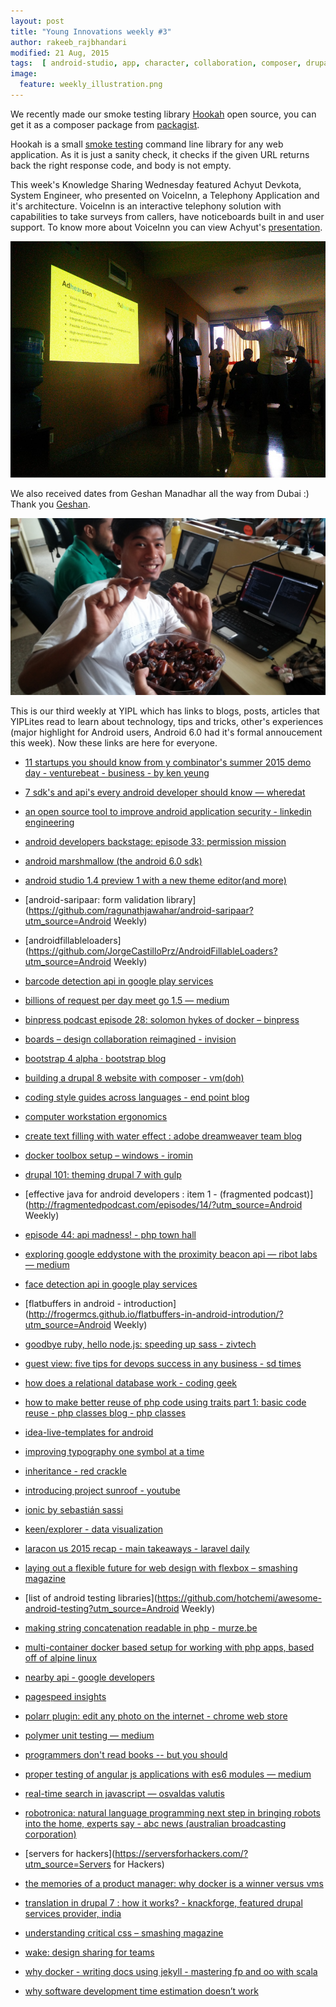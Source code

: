 ```yaml
---
layout: post
title: "Young Innovations weekly #3"
author: rakeeb_rajbhandari
modified: 21 Aug, 2015
tags:  [ android-studio, app, character, collaboration, composer, drupal7, google developer, laravel, mysql, photo edit, photo editor, picture edit, podcast, ruby, symbol, tech, testing, traits, android, android-libraries, angular, animation, api, bootstrap, chromeextension, code reuse, css, data, database, datavisualization, design share, devops, docker, drupal, drupal8, flexbox, go, google, google-play-services, gulp, inheritance, ionic, ios, javascript, jekyll, js, laraconrecap, mobile, mobile-tech, nodejs, php, podcast, productmgmt, programming, robot, sass, security, server, solar, startups, string concatenation, svg, symbolguide, testing, testwebspeed, tools, translation, wake, workstation-ergonomics]
image:
  feature: weekly_illustration.png
---
```


We recently made our smoke testing library [Hookah](http://bit.ly/1EBJyYL) open source, you can get it as a composer package from [packagist](http://bit.ly/1LiDppx).

Hookah is a small [smoke testing](http://bit.ly/1huFGnR) command line library for any web application. As it is just a sanity check, it checks if the given URL returns back the right response code, and body is not empty.

This week's Knowledge Sharing Wednesday featured Achyut Devkota, System Engineer, who presented on VoiceInn, a Telephony Application and it's architecture. VoiceInn is an interactive telephony solution with capabilities to take surveys from callers, have noticeboards built in and user support. To know more about VoiceInn you can view Achyut's [presentation](https://speakerdeck.com/achyutdev/telephony-application-voiceinn-and-its-architecture).

<!--more-->

![Presentation on VoiceInn by Achyut](/images/weekly03/Achyut_VoiceInn_KSW.jpg)

We also received dates from Geshan Manadhar all the way from Dubai :) Thank you [Geshan](http://geshan.com.np).

![Double dating ;)](/images/weekly03/Chocolates.jpg)

This is our third weekly at YIPL which has links to blogs, posts, articles that YIPLites read to learn about technology, tips and tricks, other's experiences (major highlight for Android users, Android 6.0 had it's formal annoucement this week). Now these links are here for everyone.  

* [11 startups you should know from y combinator's summer 2015 demo day - venturebeat - business - by ken yeung](http://venturebeat.com/2015/08/19/11-startups-you-should-know-from-y-combinators-summer-2015-demo-day/)

* [7 sdk's and api's every android developer should know — wheredat](http://wheredatapp.com/blog/2015/8/17/sdks-and-apis-every-android-developer-should-know)

* [an open source tool to improve android application security - linkedin engineering](http://engineering.linkedin.com/security/open-source-tool-improve-android-application-security)

* [android developers backstage: episode 33: permission mission](http://androidbackstage.blogspot.com/2015/08/episode-33-permission-mission.html)

* [android marshmallow (the android 6.0 sdk)](http://android-developers.blogspot.com/2015/08/m-developer-preview-3-final-sdk.html)

* [android studio 1.4 preview 1 with a new theme editor(and more)](http://tools.android.com/recent/androidstudio14preview1incanarychannel)

* [android-saripaar: form validation library](https://github.com/ragunathjawahar/android-saripaar?utm_source=Android Weekly)

* [androidfillableloaders](https://github.com/JorgeCastilloPrz/AndroidFillableLoaders?utm_source=Android Weekly)

* [barcode detection api in google play services](http://android-developers.blogspot.com/2015/08/barcode-detection-in-google-play.html)

* [billions of request per day meet go 1.5 — medium](https://medium.com/@robin.verlangen/billions-of-request-per-day-meet-go-1-5-362bfefa0911)

* [binpress podcast episode 28: solomon hykes of docker – binpress](http://www.binpress.com/blog/2015/02/17/podcast-28-solomon-hykes-docker/)

* [boards – design collaboration reimagined - invision](http://www.invisionapp.com/new-features/39/boards-design-collaboration-reimagined)

* [bootstrap 4 alpha · bootstrap blog](http://blog.getbootstrap.com/2015/08/19/bootstrap-4-alpha/)

* [building a drupal 8 website with composer - vm(doh)](http://www.vmdoh.com/blog/building-drupal-8-website-composer)

* [coding style guides across languages - end point blog](http://blog.endpoint.com/2015/08/coding-style-guides-across-languages.html)

* [computer workstation ergonomics](http://blog.codinghorror.com/computer-workstation-ergonomics/)

* [create text filling with water effect : adobe dreamweaver team blog](https://blogs.adobe.com/dreamweaver/2015/08/create-a-text-filling-with-water-effect.html)

* [docker toolbox setup – windows - iromin](http://rominirani.com/2015/08/15/docker-toolbox-setup-windows/?mkt_tok=3RkMMJWWfF9wsRonuqTMZKXonjHpfsX57uUsUaa3lMI/0ER3fOvrPUfGjI4ATsVhI+SLDwEYGJlv6SgFQ7LMMaZq1rgMXBk=)

* [drupal 101: theming drupal 7 with gulp](http://www.chenhuijing.com/blog/drupal-101-theming-with-gulp/)

* [effective java for android developers : item 1 - (fragmented podcast)](http://fragmentedpodcast.com/episodes/14/?utm_source=Android Weekly)

* [episode 44: api madness! - php town hall](http://phptownhall.com/blog/2015/07/22/episode-44-api-madness/)

* [exploring google eddystone with the proximity beacon api — ribot labs — medium](https://medium.com/ribot-labs/exploring-google-eddystone-with-the-proximity-beacon-api-bc9256c97e05?mc_cid=5e6ec8b400)

* [face detection api in google play services](http://android-developers.blogspot.com/2015/08/face-detection-in-google-play-services.html)

* [flatbuffers in android - introduction](http://frogermcs.github.io/flatbuffers-in-android-introdution/?utm_source=Android Weekly)

* [goodbye ruby, hello node.js: speeding up sass - zivtech](https://www.zivtech.com/blog/goodbye-ruby-hello-nodejs-speeding-sass)

* [guest view: five tips for devops success in any business - sd times](http://sdtimes.com/guest-view-five-tips-for-devops-success-in-any-business/)

* [how does a relational database work - coding geek](http://coding-geek.com/how-databases-work/)

* [how to make better reuse of php code using traits part 1: basic code reuse - php classes blog - php classes](http://www.phpclasses.org/blog/post/305-How-to-Make-Better-Reuse-of-PHP-Code-using-Traits-Part-1-Basic-Code-Reuse.html)

* [idea-live-templates for android](https://github.com/keyboardsurfer/idea-live-templates)

* [improving typography one symbol at a time](http://www.symbol.guide/)

* [inheritance - red crackle](http://redcrackle.com//blog/drupal-8/php-inheritance)

* [introducing project sunroof - youtube](https://www.youtube.com/watch?v=_BXf_h8tEes)

* [ionic by sebastián sassi](http://slides.com/sebastiansassi/ionic)

* [keen/explorer - data visualization](https://github.com/keen/explorer)

* [laracon us 2015 recap - main takeaways - laravel daily](http://laraveldaily.com/laracon-us-2015-recap-main-takeaways/)

* [laying out a flexible future for web design with flexbox – smashing magazine](http://www.smashingmagazine.com/2015/08/flexible-future-for-web-design-with-flexbox/)

* [list of android testing libraries](https://github.com/hotchemi/awesome-android-testing?utm_source=Android Weekly)

* [making string concatenation readable in php - murze.be](https://murze.be/2015/08/making-string-concatenation-readable-in-php/)

* [multi-container docker based setup for working with php apps, based off of alpine linux](https://github.com/dydx/alpine-nginx-php-mariadb)

* [nearby api -  google developers](https://developers.google.com/nearby/?hl=en)

* [pagespeed insights](https://developers.google.com/speed/pagespeed/insights/)

* [polarr plugin: edit any photo on the internet - chrome web store](https://chrome.google.com/webstore/detail/polarr-plugin-edit-any-ph/fhggacdeldojnpbgknpipalghlkbcimk)

* [polymer unit testing — medium](https://medium.com/@granze/polymer-unit-testing-d6a69910dc31)

* [programmers don't read books -- but you should](http://blog.codinghorror.com/programmers-dont-read-books-but-you-should/)

* [proper testing of angular js applications with es6 modules — medium](https://medium.com/@tomastrajan/proper-testing-of-angular-js-applications-with-es6-modules-8cf31113873f)

* [real-time search in javascript — osvaldas valutis](http://osvaldas.info/real-time-search-in-javascript)

* [robotronica: natural language programming next step in bringing robots into the home, experts say - abc news (australian broadcasting corporation)](http://www.abc.net.au/news/2015-08-18/robotronica-natural-language-programming-next-step-home-robots/6686974?site=science/news)

* [servers for hackers](https://serversforhackers.com/?utm_source=Servers for Hackers)

* [the memories of a product manager: why docker is a winner versus vms](http://my-inner-voice.blogspot.ae/2015/08/why-docker-is-winner-versus-vms.html?mkt_tok=3RkMMJWWfF9wsRonuqTMZKXonjHpfsX57uUsUaa3lMI/0ER3fOvrPUfGjI4ATsVhI+SLDwEYGJlv6SgFQ7LMMaZq1rgMXBk=)

* [translation in drupal 7 : how it works? - knackforge, featured drupal services provider, india](http://knackforge.com/blog/sasikumar/translation-drupal-7-how-it-works)

* [understanding critical css – smashing magazine](http://www.smashingmagazine.com/2015/08/understanding-critical-css/)

* [wake: design sharing for teams](https://wake.io/)

* [why docker - writing docs using jekyll - mastering fp and oo with scala](http://blog.jaceklaskowski.pl/2015/08/17/why-docker-writing-docs-using-jekyll.html?mkt_tok=3RkMMJWWfF9wsRonuqTMZKXonjHpfsX57uUsUaa3lMI/0ER3fOvrPUfGjI4ATsVhI+SLDwEYGJlv6SgFQ7LMMaZq1rgMXBk=)

* [why software development time estimation doesn’t work ](https://medium.com/innoarchitech-innovation-architecture-technology/why-software-development-time-estimation-doesn-t-work-alternatives-423b9a5c4219)
